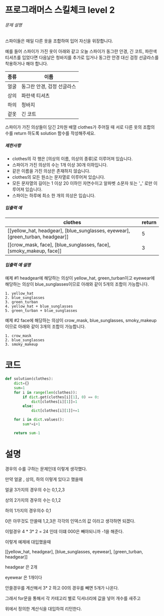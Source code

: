 # 프로그래머스 스킬체크 level 2

###### 문제 설명

스파이들은 매일 다른 옷을 조합하여 입어 자신을 위장합니다.

예를 들어 스파이가 가진 옷이 아래와 같고 오늘 스파이가 동그란 안경, 긴 코트, 파란색 티셔츠를 입었다면 다음날은 청바지를 추가로 입거나 동그란 안경 대신 검정 선글라스를 착용하거나 해야 합니다.

| 종류 | 이름                       |
| ---- | -------------------------- |
| 얼굴 | 동그란 안경, 검정 선글라스 |
| 상의 | 파란색 티셔츠              |
| 하의 | 청바지                     |
| 겉옷 | 긴 코트                    |

스파이가 가진 의상들이 담긴 2차원 배열 clothes가 주어질 때 서로 다른 옷의 조합의 수를 return 하도록 solution 함수를 작성해주세요.

##### 제한사항

- clothes의 각 행은 [의상의 이름, 의상의 종류]로 이루어져 있습니다.
- 스파이가 가진 의상의 수는 1개 이상 30개 이하입니다.
- 같은 이름을 가진 의상은 존재하지 않습니다.
- clothes의 모든 원소는 문자열로 이루어져 있습니다.
- 모든 문자열의 길이는 1 이상 20 이하인 자연수이고 알파벳 소문자 또는 '_' 로만 이루어져 있습니다.
- 스파이는 하루에 최소 한 개의 의상은 입습니다.

##### 입출력 예

| clothes                                                      | return |
| ------------------------------------------------------------ | ------ |
| [[yellow_hat, headgear], [blue_sunglasses, eyewear], [green_turban, headgear]] | 5      |
| [[crow_mask, face], [blue_sunglasses, face], [smoky_makeup, face]] | 3      |

##### 입출력 예 설명

예제 #1
headgear에 해당하는 의상이 yellow_hat, green_turban이고 eyewear에 해당하는 의상이 blue_sunglasses이므로 아래와 같이 5개의 조합이 가능합니다.

```
1. yellow_hat
2. blue_sunglasses
3. green_turban
4. yellow_hat + blue_sunglasses
5. green_turban + blue_sunglasses
```

예제 #2
face에 해당하는 의상이 crow_mask, blue_sunglasses, smoky_makeup이므로 아래와 같이 3개의 조합이 가능합니다.

```
1. crow_mask
2. blue_sunglasses
3. smoky_makeup
```



# 코드

```python
def solution(clothes):
    dict={}
    sum=1
    for i in range(len(clothes)):
        if dict.get(clothes[i][1], 0) == 0:
            dict[clothes[i][1]]=1
        else:
            dict[clothes[i][1]]+=1

    for i in dict.values():
        sum*=i+1

    return sum-1
```



# 설명

경우의 수를 구하는 문제인데 이렇게 생각했다.

만약 얼굴 , 상의, 하의 이렇게 있다고 했을때

얼굴 3가지의 경우의 수는 0,1,2,3

상의 2가지의 경우의 수는 0,1,2

하의 1가지의 경우의수 0,1

0은 아무것도 안쓸때 1,2,3은 각각의 인덱스의 값 이라고 생각하면 되겠다.

이럴경우 4 * 3* 2 = 24 인데 이떄 000은 빼야되니까 -1을 해준다.

이렇게 예제에 대입했을때

[[yellow_hat, headgear], [blue_sunglasses, eyewear], [green_turban, headgear]]

headgear 은 2개

eyewear 은 1개이다

안쓸경우를 계산해서 3* 2 하고 00의 경우를 빼면 5개가 나온다.



그래서 for문을 통해서 각 카테고리 별로 딕셔너리에 값을 넣어 개수를 새주고

위에서 정의한 계산식을 대입하여 리턴한다.